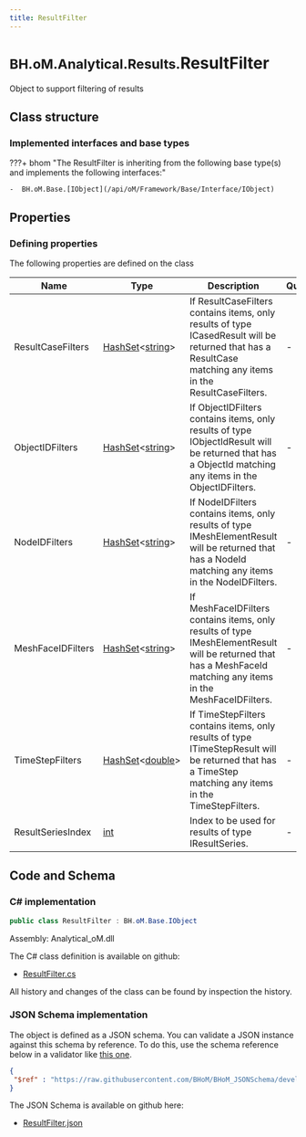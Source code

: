 ```yaml
---
title: ResultFilter
---
```


# <small>BH.oM.Analytical.Results.</small>**ResultFilter**

Object to support filtering of results

## Class structure

### Implemented interfaces and base types

???+ bhom "The ResultFilter is inheriting from the following base type(s) and implements the following interfaces:"

    -  BH.oM.Base.[IObject](/api/oM/Framework/Base/Interface/IObject)


## Properties



### Defining properties

The following properties are defined on the class

| Name             | Type             | Description      | Quantity         |
|------------------|------------------|------------------|------------------|
| ResultCaseFilters | [HashSet](https://learn.microsoft.com/en-us/dotnet/api/System.Collections.Generic.HashSet-1?view=netstandard-2.0)&lt;[string](https://learn.microsoft.com/en-us/dotnet/api/System.String?view=netstandard-2.0)&gt; | If ResultCaseFilters contains items, only results of type ICasedResult will be returned that has a ResultCase matching any items in the ResultCaseFilters. | - |
| ObjectIDFilters | [HashSet](https://learn.microsoft.com/en-us/dotnet/api/System.Collections.Generic.HashSet-1?view=netstandard-2.0)&lt;[string](https://learn.microsoft.com/en-us/dotnet/api/System.String?view=netstandard-2.0)&gt; | If ObjectIDFilters contains items, only results of type IObjectIdResult will be returned that has a ObjectId matching any items in the ObjectIDFilters. | - |
| NodeIDFilters | [HashSet](https://learn.microsoft.com/en-us/dotnet/api/System.Collections.Generic.HashSet-1?view=netstandard-2.0)&lt;[string](https://learn.microsoft.com/en-us/dotnet/api/System.String?view=netstandard-2.0)&gt; | If NodeIDFilters contains items, only results of type IMeshElementResult will be returned that has a NodeId matching any items in the NodeIDFilters. | - |
| MeshFaceIDFilters | [HashSet](https://learn.microsoft.com/en-us/dotnet/api/System.Collections.Generic.HashSet-1?view=netstandard-2.0)&lt;[string](https://learn.microsoft.com/en-us/dotnet/api/System.String?view=netstandard-2.0)&gt; | If MeshFaceIDFilters contains items, only results of type IMeshElementResult will be returned that has a MeshFaceId matching any items in the MeshFaceIDFilters. | - |
| TimeStepFilters | [HashSet](https://learn.microsoft.com/en-us/dotnet/api/System.Collections.Generic.HashSet-1?view=netstandard-2.0)&lt;[double](https://learn.microsoft.com/en-us/dotnet/api/System.Double?view=netstandard-2.0)&gt; | If TimeStepFilters contains items, only results of type ITimeStepResult will be returned that has a TimeStep matching any items in the TimeStepFilters. | - |
| ResultSeriesIndex | [int](https://learn.microsoft.com/en-us/dotnet/api/System.Int32?view=netstandard-2.0) | Index to be used for results of type IResultSeries. | - |


## Code and Schema

### C# implementation

``` C# title="C#"
public class ResultFilter : BH.oM.Base.IObject
```

Assembly: Analytical_oM.dll

The C# class definition is available on github:

- [ResultFilter.cs](https://github.com/BHoM/BHoM/blob/develop/Analytical_oM/Results\ResultFilter.cs)

All history and changes of the class can be found by inspection the history.
### JSON Schema implementation

The object is defined as a JSON schema. You can validate a JSON instance against this schema by reference. To do this, use the schema reference below in a validator like [this one](https://www.jsonschemavalidator.net/).

``` json title="JSON Schema"
{
 "$ref" : "https://raw.githubusercontent.com/BHoM/BHoM_JSONSchema/develop/Analytical_oM/Results/ResultFilter.json"
}
```

The JSON Schema is available on github here:

- [ResultFilter.json](https://github.com/BHoM/BHoM_JSONSchema/blob/develop/Analytical_oM/Results/ResultFilter.json)
